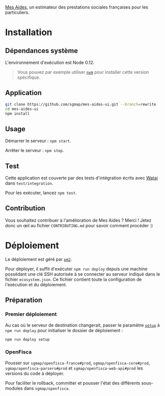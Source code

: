 [Mes Aides](https://mes-aides.gouv.fr), un estimateur des prestations sociales françaises pour les particuliers.


Installation
============

Dépendances système
-------------------

L'environnement d'exécution est Node 0.12.

> Vous pouvez par exemple utiliser [`nvm`](https://github.com/creationix/nvm) pour installer cette version spécifique.


Application
-----------

```sh
git clone https://github.com/sgmap/mes-aides-ui.git --branch=rewrite
cd mes-aides-ui
npm install
```


Usage
-----

Démarrer le serveur : `npm start`.

Arrêter le serveur : `npm stop`.


Test
----

Cette application est couverte par des tests d'intégration écrits avec [Watai](https://github.com/MattiSG/Watai) dans `test/integration`.

Pour les exécuter, lancez `npm test`.


Contribution
------------

Vous souhaitez contribuer à l'amélioration de Mes Aides ? Merci ! Jetez donc un œil au fichier `CONTRIBUTING.md` pour savoir comment procéder  :)


Déploiement
===========

Le déploiement est géré par [`pm2`](https://github.com/Unitech/PM2).

Pour déployer, il suffit d'exécuter `npm run deploy` depuis une machine possédant une clé SSH autorisée à se connecter au serveur indiqué dans le fichier `ecosystem.json`. Ce fichier contient toute la configuration de l'exécution et du déploiement.

Préparation
-----------

### Premier déploiement

Au cas où le serveur de destination changerait, passer le paramètre [`setup`](https://github.com/Unitech/PM2/blob/master/ADVANCED_README.md#deployment-options) à `npm run deploy` pour initialiser le dossier de déploiement :

```sh
npm run deploy setup
```

### OpenFisca

Pousser sur `sgmap/openfisca-france#prod`, `sgmap/openfisca-core#prod`, `sgmap/openfisca-parsers#prod` et `sgmap/openfisca-web-api#prod` les versions du code à déployer.

Pour faciliter le rollback, committer et pousser l'état des différents sous-modules dans `sgmap/openfisca`.
